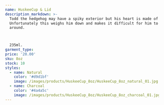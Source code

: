 ```yaml
---
name: HuskeeCup & Lid 
description_markdown: >-
  Todd the hedgehog may have a spiky exterior but his heart is made of gold.
  Unfortunately this weighs him down and makes it difficult for him to get
  around.



  235ml.
garment_type:
price: '20.00'
sku: 8oz
stock: 10
styles:
  - name: Natural
    color: '#d9d1bf'
    image: /images/products/HuskeeCup_8oz/HuskeeCup_8oz_natural_01.jpg
  - name: Charcoal
    color: '#4a4a5c'
    image: /images/products/HuskeeCup_8oz/HuskeeCup_8oz_charcoal_01.jpg
---
```

